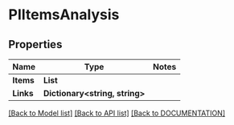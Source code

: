# PIItemsAnalysis

## Properties
Name | Type | Notes
------------ | ------------- | -------------
**Items** | **List<PIAnalysis>**
**Links** | **Dictionary<string, string>**

[[Back to Model list]](../../DOCUMENTATION.md#documentation-for-models) [[Back to API list]](../../DOCUMENTATION.md#documentation-for-api-endpoints) [[Back to DOCUMENTATION]](../../DOCUMENTATION.md)
